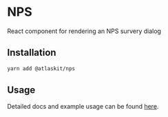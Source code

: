 # NPS

React component for rendering an NPS survery dialog

## Installation

```sh
yarn add @atlaskit/nps
```

## Usage

Detailed docs and example usage can be found [here](https://atlaskit.atlassian.com/packages/design-system/nps).
